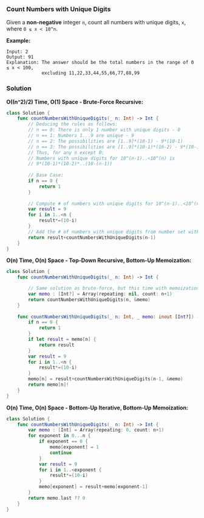 
### Count Numbers with Unique Digits

Given a __non-negative__ integer `n`, count all numbers with unique digits, `x`, where `0 ≤ x < 10^n`.

__Example:__
```
Input: 2
Output: 91 
Explanation: The answer should be the total numbers in the range of 0 ≤ x < 100, 
             excluding 11,22,33,44,55,66,77,88,99
```

### Solution
__O((n^2)/2) Time, O(1) Space - Brute-Force Recursive:__
```Swift
class Solution {
    func countNumbersWithUniqueDigits(_ n: Int) -> Int {
        // Deducing the rules as follows:
        // n == 0: There is only 1 number with unique digits - 0
        // n == 1: Numbers 1...9 are unique - 9
        // n == 2: The possibilities are [1..9]*(10-1) - 9*(10-1)
        // n == 3: The possibilities are [1..9]*(10-1)*(10-2) - 9*(10-1)*(10-2)
        // Thus, for any n except 0:
        // Numbers with unique digits for 10^(n-1)..<10^(n) is
        // 9*(10-1)*(10-2)*..(10-(n-1))
        
        // Base Case:
        if n == 0 {
            return 1
        }
        
        // Compute # of numbers with unique digits for 10^(n-1)..<10^(n)
        var result = 9
        for i in 1..<n {
            result*=(10-i)
        }
        // Add the # of numbers with unique digits from number set with one fewer digit
        return result+countNumbersWithUniqueDigits(n-1)
    }
}
```
__O(n) Time, O(n) Space - Top-Down Recursive, Bottom-Up Memoization:__
```Swift
class Solution {
    func countNumbersWithUniqueDigits(_ n: Int) -> Int {

        // Same solution as brute-force, but this time with memoization
        var memo : [Int?] = Array(repeating: nil, count: n+1)
        return countNumbersWithUniqueDigits(n, &memo)
    }
    
    func countNumbersWithUniqueDigits(_ n: Int, _ memo: inout [Int?]) -> Int {
        if n == 0 {
            return 1
        }
        if let result = memo[n] {
            return result
        }
        var result = 9
        for i in 1..<n {
            result*=(10-i)
        }
        memo[n] = result+countNumbersWithUniqueDigits(n-1, &memo)
        return memo[n]!
    }
}
```
__O(n) Time, O(n) Space - Bottom-Up Iterative, Bottom-Up Memoization:__
```Swift
class Solution {
    func countNumbersWithUniqueDigits(_ n: Int) -> Int {
        var memo : [Int] = Array(repeating: 0, count: n+1)
        for exponent in 0...n {
            if exponent == 0 {
                memo[exponent] = 1
                continue
            }
            var result = 9
            for i in 1..<exponent {
                result*=(10-i)
            }
            memo[exponent] = result+memo[exponent-1]
        }
        return memo.last ?? 0
    }
}
```